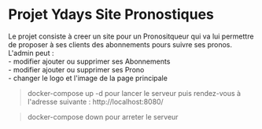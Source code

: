 # Projet Ydays Site Pronostiques

Le projet consiste à creer un site pour un Pronositqueur qui va lui permettre de proposer à ses clients des abonnements pours suivre ses pronos.<br/>
L'admin peut : <br/>
        - modifier ajouter ou supprimer ses Abonnements<br/>
        - modifier ajouter ou supprimer ses Prono<br>
        - changer le logo et l'image de la page principale

> docker-compose up -d pour lancer le serveur
> puis rendez-vous à l'adresse suivante : http://localhost:8080/

> docker-compose down pour arreter le serveur




